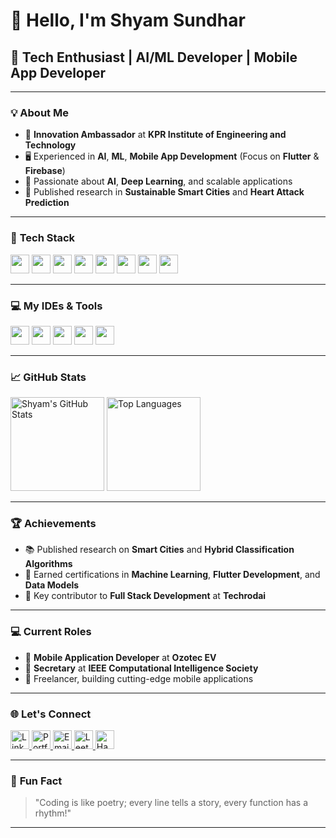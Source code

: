 # 👋 **Hello, I'm Shyam Sundhar**  
## 🚀 **Tech Enthusiast | AI/ML Developer | Mobile App Developer**

---

### 💡 **About Me**  
- 🌟 **Innovation Ambassador** at **KPR Institute of Engineering and Technology**  
- 🖥️ Experienced in **AI**, **ML**, **Mobile App Development** (Focus on **Flutter** & **Firebase**)  
- 🤖 Passionate about **AI**, **Deep Learning**, and scalable applications  
- 📘 Published research in **Sustainable Smart Cities** and **Heart Attack Prediction**

---

### 🔧 **Tech Stack**  
<p align="left">
  <img src="https://img.shields.io/badge/-Flutter-02569B?logo=flutter&logoColor=white&style=for-the-badge" height="30">
  <img src="https://img.shields.io/badge/-Dart-0175C2?logo=dart&logoColor=white&style=for-the-badge" height="30">
  <img src="https://img.shields.io/badge/-TensorFlow-FF6F00?logo=tensorflow&logoColor=white&style=for-the-badge" height="30">
  <img src="https://img.shields.io/badge/-PyTorch-EE4C2C?logo=pytorch&logoColor=white&style=for-the-badge" height="30">
  <img src="https://img.shields.io/badge/-Firebase-FFCA28?logo=firebase&logoColor=black&style=for-the-badge" height="30">
  <img src="https://img.shields.io/badge/-Python-3776AB?logo=python&logoColor=white&style=for-the-badge" height="30">
  <img src="https://img.shields.io/badge/-Git-F05032?logo=git&logoColor=white&style=for-the-badge" height="30">
  <img src="https://img.shields.io/badge/-Figma-F24E1E?logo=figma&logoColor=white&style=for-the-badge" height="30">
</p>

---

### 💻 **My IDEs & Tools**  
<p align="left">
  <img src="https://img.shields.io/badge/Visual%20Studio%20Code-007ACC?logo=visualstudiocode&logoColor=fff&style=flat" height="30">
  <img src="https://img.shields.io/badge/-Project%20IDX-FF4773?logo=google&logoColor=white&style=flat" height="30">
  <img src="https://img.shields.io/badge/-Android%20Studio-3DDC84?logo=android-studio&logoColor=white&style=flat" height="30">
  <img src="https://img.shields.io/badge/-Google%20Colab-F9AB00?logo=googlecolab&logoColor=white&style=flat" height="30">
  <img src="https://img.shields.io/badge/-Jupyter-F37626?logo=jupyter&logoColor=white&style=flat" height="30">
</p>

---

### 📈 **GitHub Stats**  
<p align="left">
  <img src="https://github-readme-stats.vercel.app/api?username=shyamgsundhar&show_icons=true&theme=radical" alt="Shyam's GitHub Stats" height="150" width="auto">
  <img src="https://github-readme-stats.vercel.app/api/top-langs/?username=shyamgsundhar&layout=compact&theme=radical" alt="Top Languages" height="150" width="auto">
</p>

---

### 🏆 **Achievements**  
- 📚 Published research on **Smart Cities** and **Hybrid Classification Algorithms**  
- 🏅 Earned certifications in **Machine Learning**, **Flutter Development**, and **Data Models**  
- 🌟 Key contributor to **Full Stack Development** at **Techrodai**

---

### 💻 **Current Roles**  
- 🚗 **Mobile Application Developer** at **Ozotec EV**  
- 💼 **Secretary** at **IEEE Computational Intelligence Society**  
- 🤝 Freelancer, building cutting-edge mobile applications

---

### 🌐 **Let's Connect**  
<p align="left">
  <a href="https://www.linkedin.com/in/shyamgsundhar">
    <img src="https://img.shields.io/badge/LinkedIn-0077B5?logo=linkedin&logoColor=white&style=for-the-badge" alt="LinkedIn" height="30">
  </a>
  <a href="https://shyamgsundhar2005.wixsite.com/shyamgsundhar">
    <img src="https://img.shields.io/badge/Portfolio-FF5722?logo=web&logoColor=white&style=for-the-badge" alt="Portfolio" height="30">
  </a>
  <a href="mailto:shyamgsundhar@gmail.com">
    <img src="https://img.shields.io/badge/Email-EA4335?logo=gmail&logoColor=white&style=for-the-badge" alt="Email" height="30">
  </a>
  <a href="https://leetcode.com/ShyamGSundhar/">
    <img src="https://img.shields.io/badge/LeetCode-FFA116?logo=leetcode&logoColor=black&style=for-the-badge" alt="LeetCode" height="30">
  </a>
  <a href="https://www.hackerrank.com/shyamsundhar">
    <img src="https://img.shields.io/badge/HackerRank-2EC866?logo=hackerrank&logoColor=white&style=for-the-badge" alt="HackerRank" height="30">
  </a>
</p>

---

### 🌟 **Fun Fact**  
> "Coding is like poetry; every line tells a story, every function has a rhythm!"  

---
